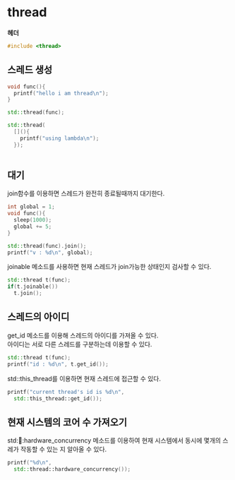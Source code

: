 thread
====

__헤더__
```C++
#include <thread>
```

스레드 생성
----
```C++
void func(){
  printf("hello i am thread\n");
}

std::thread(func);
```
```C++
std::thread(
  [](){
    printf("using lambda\n");
  });
  
```

대기
----
join함수를 이용하면 스레드가 완전히 종료될때까지 대기한다.<br>
```C++
int global = 1;
void func(){
  sleep(1000);
  global += 5;
}

std::thread(func).join();
printf("v : %d\n", global);
```


joinable 메소드를 사용하면 현재 스레드가 join가능한 상태인지 검사할 수 있다.
```C++
std::thread t(func);
if(t.joinable())
  t.join();
```

스레드의 아이디
----
get_id 메소드를 이용해 스레드의 아이디를 가져올 수 있다.<br>
아이디는 서로 다른 스레드를 구분하는데 이용할 수 있다.
```C++
std::thread t(func);
printf("id : %d\n", t.get_id());
```


std::this_thread를 이용하면 현재 스레드에 접근할 수 있다.
```C++
printf("current thread's id is %d\n",
  std::this_thread::get_id());
```

현재 시스템의 코어 수 가져오기
----
std::thread::hardware_concurrency 메소드를 이용하여 현재 시스템에서 동시에 몇개의 스레가 작동할 수 있는 지 알아올 수 있다.

```C++
printf("%d\n",
  std::thread::hardware_concurrency());
```
